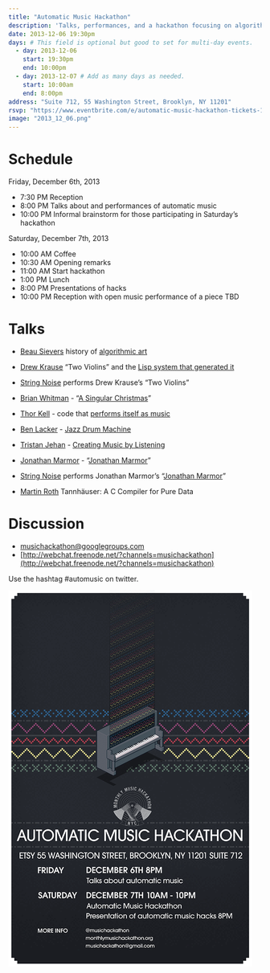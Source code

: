 ```yaml
---
title: "Automatic Music Hackathon"
description: 'Talks, performances, and a hackathon focusing on algorithmic music composition and other interpretations of the phrase "Automatic Music."'
date: 2013-12-06 19:30pm
days: # This field is optional but good to set for multi-day events.
  - day: 2013-12-06
    start: 19:30pm
    end: 10:00pm
  - day: 2013-12-07 # Add as many days as needed.
    start: 10:00am
    end: 8:00pm
address: "Suite 712, 55 Washington Street, Brooklyn, NY 11201"
rsvp: "https://www.eventbrite.com/e/automatic-music-hackathon-tickets-15071518317"
image: "2013_12_06.png"
---
```


# Schedule

Friday, December 6th, 2013
- 7:30 PM Reception
- 8:00 PM Talks about and performances of automatic music
- 10:00 PM Informal brainstorm for those participating in Saturday’s hackathon

Saturday, December 7th, 2013
- 10:00 AM Coffee
- 10:30 AM Opening remarks
- 11:00 AM Start hackathon
- 1:00 PM Lunch
- 8:00 PM Presentations of hacks
- 10:00 PM Reception with open music performance of a piece TBD

# Talks

- [Beau Sievers](http://beausievers.com/)
  history of [algorithmic art](https://en.wikipedia.org/wiki/Algorithmic_art)

- [Drew Krause](http://wordecho.org/)
“Two Violins” and the [Lisp system that generated it](https://vimeo.com/54910233)

- [String Noise](https://www.facebook.com/stringnoise/) performs Drew Krause’s “Two Violins”
- [Brian Whitman](https://notes.variogr.am/) - “[A Singular Christmas](https://notes.variogr.am/2009/11/30/a-singular-christmas-2004/)”
- [Thor Kell](http://www.tide-pool.ca/) - code that [performs itself as music](https://github.com/tkell/theultimatemachine)
- [Ben Lacker](http://www.jazzdrummachine.com/) - [Jazz Drum Machine](http://www.jazzdrummachine.com/)
- [Tristan Jehan](http://web.media.mit.edu/~tristan/) - [Creating Music by Listening](http://web.media.mit.edu/~tristan/phd/)
- [Jonathan Marmor](http://jonathanmarmor.com/) - “[Jonathan Marmor](http://jonathanmarmor.com/post/67864652802/jonathanmarmor)”
- [String Noise](https://www.facebook.com/stringnoise/) performs Jonathan Marmor’s “[Jonathan Marmor](http://jonathanmarmor.com/post/67864652802/jonathanmarmor)”
- [Martin Roth](https://twitter.com/supersg559) Tannhäuser: A C Compiler for Pure Data

# Discussion
- [musichackathon@googlegroups.com](http://t.umblr.com/redirect?z=mailto%3Amusichackathon%40googlegroups.com&t=ZmZhYjU3YTc2MDU0MDM1ZDI1NzdmMjk0ODAwOGY2YWI2Yjg0NjJkNSxyUGtjN0N3OA%3D%3D&b=t%3As8S3h5nGnhc5rWOwblWsfA&p=http%3A%2F%2Fmonthlymusichackathon.org%2Fpost%2F67866125715%2Fauto&m=1)
- [http://webchat.freenode.net/?channels=musichackathon](http://webchat.freenode.net/?channels=musichackathon)

Use the hashtag #automusic on twitter.

![2016 Science of Music Hackathon](/assets/events/2013_12_06_2.png)
